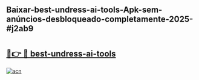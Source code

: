 ## Baixar-best-undress-ai-tools-Apk-sem-anúncios-desbloqueado-completamente-2025-#j2ab9

# <h2><a href="https://ainizakaria.my?title=best-undress-ai-tools&ref=20M">🔗👉 🔴 best-undress-ai-tools</a></h2>

[![acn](https://github.com/user-attachments/assets/0f9c940e-d8b0-45ae-aac7-cd30a18b3e1c)](https://ainizakaria.my?title=best-undress-ai-tools&ref=20M)

